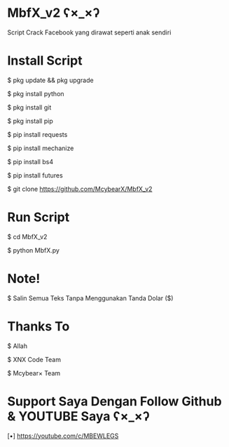 # <span color="red">MbfX_v2 ʕ×_×ʔ
</span>

Script Crack Facebook yang dirawat seperti anak sendiri


# Install Script

$ pkg update && pkg upgrade

$ pkg install python

$ pkg install git

$ pkg install pip

$ pip install requests

$ pip install mechanize

$ pip install bs4

$ pip install futures

$ git clone https://github.com/McybearX/MbfX_v2

# Run Script

$ cd MbfX_v2

$ python MbfX.py

# Note! 

$ Salin Semua Teks Tanpa Menggunakan Tanda Dolar ($)

# Thanks To 

$ Allah

$ XNX Code Team

$ Mcybear× Team

# Support Saya Dengan Follow Github & YOUTUBE Saya ʕ×_×ʔ
[•] https://youtube.com/c/MBEWLEGS
